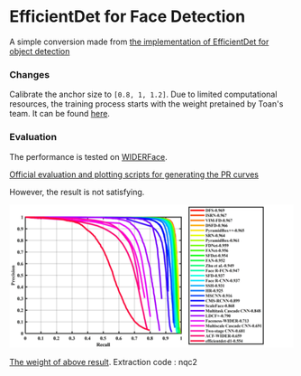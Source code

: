 # EfficientDet for Face Detection

A simple conversion made from [the implementation of EfficientDet for object detection]( https://github.com/toandaominh1997/EfficientDet.Pytorch )   

### Changes

Calibrate the anchor size to `[0.8, 1, 1.2]`. Due to limited computational resources, the training process starts with the weight pretained by Toan's team. It can be found [here](https://drive.google.com/open?id=1evKg_s2kTYG-AUeVvlq9cliEEHlJ9TQQ).

### Evaluation

The performance is tested on [WIDERFace]( http://mmlab.ie.cuhk.edu.hk/projects/WIDERFace/WiderFace_Results.html ).

[Official evaluation and plotting scripts for generating the PR curves]( http://mmlab.ie.cuhk.edu.hk/projects/WIDERFace/support/eval_script/eval_tools.zip )

However, the result is not satisfying.


<p align="center">
<img src="https://github.com/Modrizil/EfficientDet-for-Face-Detection/blob/master/docs/eval.jpg">
</p>

[The weight of above result](https://pan.baidu.com/s/1FVH6jPZSQUSRNFoTZV5t-A). Extraction code : nqc2
